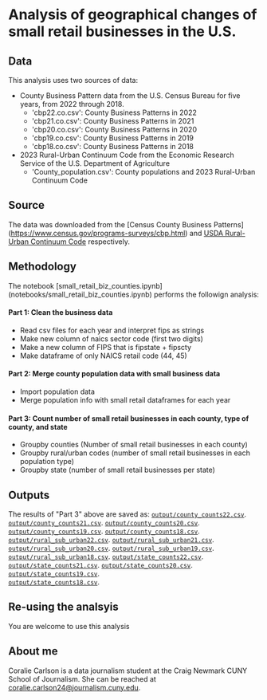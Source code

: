 # Analysis of geographical changes of small retail businesses in the U.S. 

## Data

This analysis uses two sources of data: 

- County Business Pattern data from the U.S. Census Bureau for five years, from 2022 through 2018. 
  - 'cbp22.co.csv': County Business Patterns in 2022
  - 'cbp21.co.csv': County Business Patterns in 2021
  - 'cbp20.co.csv': County Business Patterns in 2020
  - 'cbp19.co.csv': County Business Patterns in 2019
  - 'cbp18.co.csv': County Business Patterns in 2018
- 2023 Rural-Urban Continuum Code from the Economic Research Service of the U.S. Department of Agriculture
    - 'County_population.csv': County populations and 2023 Rural-Urban Continuum Code 

## Source

  The data was downloaded from the [Census County Business Patterns] (https://www.census.gov/programs-surveys/cbp.html) and [USDA Rural-Urban Continuum Code](https://www.ers.usda.gov/data-products/rural-urban-continuum-codes/documentation/) respectively. 

## Methodology 

The notebook [small_retail_biz_counties.ipynb] (notebooks/small_retail_biz_counties.ipynb) performs the followign analysis:

#### Part 1: Clean the business data

- Read csv files for each year and interpret fips as strings
- Make new column of naics sector code (first two digits) 
- Make a new column of FIPS that is fipstate + fipscty
- Make dataframe  of only NAICS retail code (44, 45) 


#### Part 2: Merge county population data with small business data 

- Import population data 
- Merge population info with small retail dataframes for each year 


#### Part 3: Count number of small retail businesses in each county, type of county, and state 

- Groupby counties (Number of small retail businesses in each county)
- Groupby rural/urban codes (number of small retail businesses in each population type)
- Groupby state (number of small retail businesses per state) 


## Outputs

The results of "Part 3" above are saved as:
  [`output/county_counts22.csv`](output/county_counts22.csv).
  [`output/county_counts21.csv`](output/county_counts21.csv).
  [`output/county_counts20.csv`](output/county_counts20.csv).
  [`output/county_counts19.csv`](output/county_counts19.csv).
  [`output/county_counts18.csv`](output/county_counts18.csv).
  [`output/rural_sub_urban22.csv`](output/rural_sub_urban22.csv).
  [`output/rural_sub_urban21.csv`](output/rural_sub_urban21.csv).
  [`output/rural_sub_urban20.csv`](output/rural_sub_urban20.csv).
  [`output/rural_sub_urban19.csv`](output/rural_sub_urban19.csv).
  [`output/rural_sub_urban18.csv`](output/rural_sub_urban18.csv).
  [`output/state_counts22.csv`](output/state_counts22.csv).
  [`output/state_counts21.csv`](output/state_counts21.csv).
  [`output/state_counts20.csv`](output/state_counts20.csv).
  [`output/state_counts19.csv`](output/state_counts19.csv).  
  [`output/state_counts18.csv`](output/state_counts18.csv).

## Re-using the analsyis

You are welcome to use this analysis

## About me

Coralie Carlson is a data journalism student at the Craig Newmark CUNY School of Journalism. She can be reached at coralie.carlson24@journalism.cuny.edu. 

